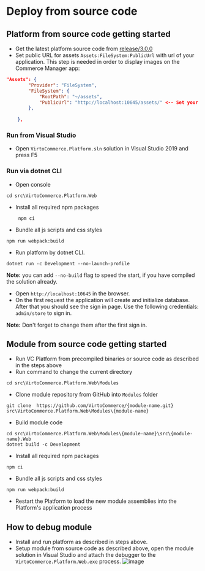 # Deploy from source code

## Platform from source code getting started

- Get the latest platform source code from [release/3.0.0](https://github.com/VirtoCommerce/vc-platform/tree/release/3.0.0)
- Set public URL for assets `Assets:FileSystem:PublicUrl` with url of your application. This step is needed in order to display images on the Commerce Manager app:

```json
"Assets": {
        "Provider": "FileSystem",
        "FileSystem": {
            "RootPath": "~/assets",
            "PublicUrl": "http://localhost:10645/assets/" <-- Set your platform application url with port localhost:10645
        },
     
    },
```

### Run from Visual Studio

- Open `VirtoCommerce.Platform.sln` solution in Visual Studio 2019 and press F5

### Run via dotnet CLI

- Open console

```console
cd src\VirtoCommerce.Platform.Web
```

- Install all required npm packages

   ```console
    npm ci
   ```

- Bundle all js scripts and css styles

```console
npm run webpack:build
```

- Run platform by dotnet CLI.

```console
dotnet run -c Development --no-launch-profile
```

**Note:** you can add `--no-build` flag to speed the start, if you have compiled the solution already.

- Open  `http://localhost:10645` in the browser.
- On the first request the application will create and initialize database. After that you should see the sign in page. Use the following credentials: `admin/store` to sign in.

**Note:** Don't forget to change them after the first sign in.

## Module from source code getting started

- Run VC Platform  from precompiled binaries or source code as described in the steps above
- Run command to change the current directory

```console
cd src\VirtoCommerce.Platform.Web\Modules
```

- Clone module repository from GitHub into `Modules` folder

```console
git clone  https://github.com/VirtoCommerce/{module-name.git}  src\VirtoCommerce.Platform.Web\Modules\{module-name}
```

- Build module code

```console
cd src\VirtoCommerce.Platform.Web\Modules\{module-name}\src\{module-name}.Web
dotnet build -c Development
```

- Install all required npm packages

```console
npm ci
```

- Bundle all js scripts and css styles

```console
npm run webpack:build
```

- Restart the Platform to load the new module assemblies into the Platform's application process

## How to debug module

- Install and run platform as described in steps above.
- Setup module from source code as described above, open the module solution in Visual Studio and attach the debugger to the `VirtoCommerce.Platform.Web.exe` process.
![image](https://user-images.githubusercontent.com/7566324/72246321-1d213380-35fb-11ea-9819-c3fdb92d4e42.png)
